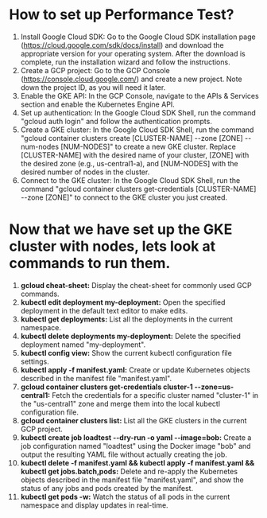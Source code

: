 # How to set up Performance Test?

1. Install Google Cloud SDK: Go to the Google Cloud SDK installation page (https://cloud.google.com/sdk/docs/install) and download the appropriate version for your operating system. After the download is complete, run the installation wizard and follow the instructions.
2. Create a GCP project: Go to the GCP Console (https://console.cloud.google.com/) and create a new project. Note down the project ID, as you will need it later.
3. Enable the GKE API: In the GCP Console, navigate to the APIs & Services section and enable the Kubernetes Engine API.
4. Set up authentication: In the Google Cloud SDK Shell, run the command "gcloud auth login" and follow the authentication prompts.
5. Create a GKE cluster: In the Google Cloud SDK Shell, run the command "gcloud container clusters create [CLUSTER-NAME] --zone [ZONE] --num-nodes [NUM-NODES]" to create a new GKE cluster. Replace [CLUSTER-NAME] with the desired name of your cluster, [ZONE] with the desired zone (e.g., us-central1-a), and [NUM-NODES] with the desired number of nodes in the cluster.
6. Connect to the GKE cluster: In the Google Cloud SDK Shell, run the command "gcloud container clusters get-credentials [CLUSTER-NAME] --zone [ZONE]" to connect to the GKE cluster you just created.

# Now that we have set up the GKE cluster with nodes, lets look at commands to run them.

1. **gcloud cheat-sheet:** Display the cheat-sheet for commonly used GCP commands.
2. **kubectl edit deployment my-deployment:** Open the specified deployment in the default text editor to make edits.
3. **kubectl get deployments:** List all the deployments in the current namespace.
4. **kubectl delete deployments my-deployment:** Delete the specified deployment named "my-deployment".
5. **kubectl config view:** Show the current kubectl configuration file settings.
6. **kubectl apply -f manifest.yaml:** Create or update Kubernetes objects described in the manifest file "manifest.yaml".
7. **gcloud container clusters get-credentials cluster-1 --zone=us-central1:** Fetch the credentials for a specific cluster named "cluster-1" in the "us-central1" zone and merge them into the local kubectl configuration file.
8. **gcloud container clusters list:** List all the GKE clusters in the current GCP project.
9. **kubectl create job loadtest --dry-run -o yaml --image=bob:** Create a job configuration named "loadtest" using the Docker image "bob" and output the resulting YAML file without actually creating the job.
10. **kubectl delete -f manifest.yaml && kubectl apply -f manifest.yaml && kubectl get jobs.batch,pods:** Delete and re-apply the Kubernetes objects described in the manifest file "manifest.yaml", and show the status of any jobs and pods created by the manifest.
11. **kubectl get pods -w:** Watch the status of all pods in the current namespace and display updates in real-time.
